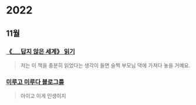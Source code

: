 # 2022

## 11월
### [《___답지 않은 세계》 읽기](11/13/world_unlike.md)
> 저는 이 책을 충분히 읽었다는 생각이 들면 슬쩍 부모님 댁에 가져다 놓을 거예요.

### [미루고 미루다 블로그를](11/10/blog.md)
> 아이고 이게 인생이지